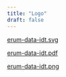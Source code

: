 ```yaml
---
title: "Logo"
draft: false
---
```


[erum-data-idt.svg](/logo/erum-data-idt.svg)

[erum-data-idt.pdf](/logo/erum-data-idt.pdf)

[erum-data-idt.png](/logo/erum-data-idt.png)
